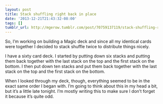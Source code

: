 ```yaml
---
layout: post
title: Stack shuffling right back in place
date: '2013-12-21T21:43:32-08:00'
tags: []
tumblr_url: http://mgerow.tumblr.com/post/70759137119/stack-shuffling-right-back-in-place
---
```

So, I’m working on building a Magic deck and since all my identical cards were together I decided to stack shuffle twice to distribute things nicely.

I have a sixty card deck. I started by putting down six stacks and putting them back together with the last stack on the top and the first stack on the bottom. I then put down ten stacks and put them back together with the last stack on the top and the first stack on the bottom.

When I looked through my deck, though, everything seemed to be in the exact same order I began with. I’m going to think about this in my head a bit, but it’s a little late tonight. I’m mostly writing this to make sure I don’t forget it because it’s quite odd.
